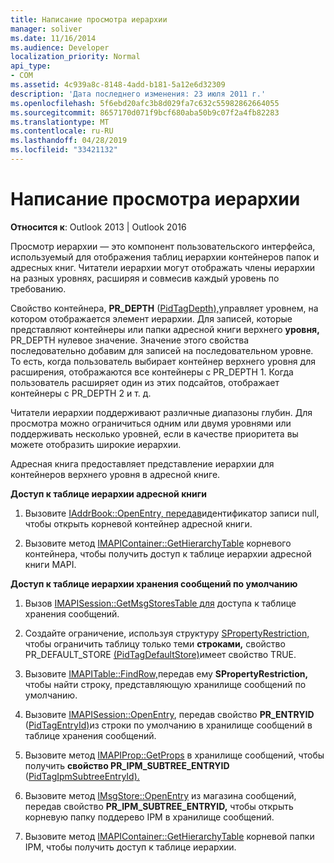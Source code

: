 ```yaml
---
title: Написание просмотра иерархии
manager: soliver
ms.date: 11/16/2014
ms.audience: Developer
localization_priority: Normal
api_type:
- COM
ms.assetid: 4c939a8c-8148-4add-b181-5a12e6d32309
description: 'Дата последнего изменения: 23 июля 2011 г.'
ms.openlocfilehash: 5f6ebd20afc3b8d029fa7c632c55982862664055
ms.sourcegitcommit: 8657170d071f9bcf680aba50b9c07f2a4fb82283
ms.translationtype: MT
ms.contentlocale: ru-RU
ms.lasthandoff: 04/28/2019
ms.locfileid: "33421132"
---
```

# <a name="writing-a-hierarchy-viewer"></a>Написание просмотра иерархии

  
  
**Относится к**: Outlook 2013 | Outlook 2016 
  
Просмотр иерархии — это компонент пользовательского интерфейса, используемый для отображения таблиц иерархии контейнеров папок и адресных книг. Читатели иерархии могут отображать члены иерархии на разных уровнях, расширяя и совмесив каждый уровень по требованию.
  
Свойство контейнера, **PR_DEPTH** ([PidTagDepth),](pidtagdepth-canonical-property.md)управляет уровнем, на котором отображается элемент иерархии. Для записей, которые представляют контейнеры или папки адресной книги верхнего **уровня,** PR_DEPTH нулевое значение. Значение этого свойства последовательно добавим для записей на последовательном уровне. То есть, когда пользователь выбирает контейнер верхнего уровня для расширения, отображаются все контейнеры с PR_DEPTH 1.  Когда пользователь расширяет один из этих подсайтов,  отображает контейнеры с PR_DEPTH 2 и т. д. 
  
Читатели иерархии поддерживают различные диапазоны глубин. Для просмотра можно ограничиться одним или двумя уровнями или поддерживать несколько уровней, если в качестве приоритета вы можете отобразить широкие иерархии. 
  
Адресная книга предоставляет представление иерархии для контейнеров верхнего уровня в адресной книге. 
  
 **Доступ к таблице иерархии адресной книги**
  
1. Вызовите [IAddrBook::OpenEntry, передав](iaddrbook-openentry.md)идентификатор записи null, чтобы открыть корневой контейнер адресной книги.
    
2. Вызовите метод [IMAPIContainer::GetHierarchyTable](imapicontainer-gethierarchytable.md) корневого контейнера, чтобы получить доступ к таблице иерархии адресной книги MAPI. 
    
 **Доступ к таблице иерархии хранения сообщений по умолчанию**
  
1. Вызов [IMAPISession::GetMsgStoresTable для](imapisession-getmsgstorestable.md) доступа к таблице хранения сообщений. 
    
2. Создайте ограничение, используя структуру [SPropertyRestriction,](spropertyrestriction.md) чтобы ограничить таблицу только теми **строками,** свойство PR_DEFAULT_STORE [(PidTagDefaultStore)](pidtagdefaultstore-canonical-property.md)имеет свойство TRUE. 
    
3. Вызовите [IMAPITable::FindRow,](imapitable-findrow.md)передав ему **SPropertyRestriction,** чтобы найти строку, представляющую хранилище сообщений по умолчанию. 
    
4. Вызовите [IMAPISession::OpenEntry](imapisession-openentry.md), передав свойство **PR_ENTRYID** ([PidTagEntryId)](pidtagentryid-canonical-property.md)из строки по умолчанию в хранилище сообщений в таблице хранения сообщений.
    
5. Вызовите метод [IMAPIProp::GetProps](imapiprop-getprops.md) в хранилище сообщений, чтобы получить **свойство PR_IPM_SUBTREE_ENTRYID** ([PidTagIpmSubtreeEntryId).](pidtagipmsubtreeentryid-canonical-property.md)
    
6. Вызовите метод [IMsgStore::OpenEntry](imsgstore-openentry.md) из магазина сообщений, передав свойство **PR_IPM_SUBTREE_ENTRYID,** чтобы открыть корневую папку поддерево IPM в хранилище сообщений. 
    
7. Вызовите метод [IMAPIContainer::GetHierarchyTable](imapicontainer-gethierarchytable.md) корневой папки IPM, чтобы получить доступ к таблице иерархии. 
    

